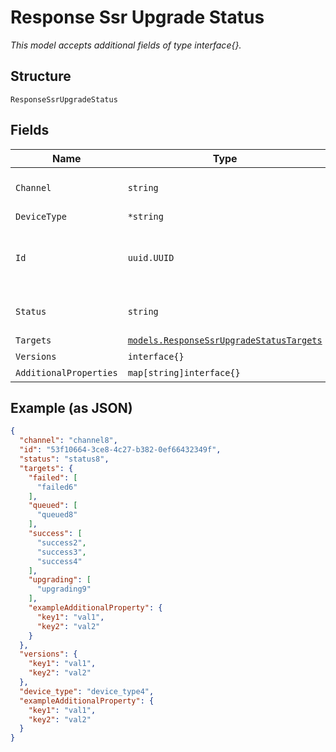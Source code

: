 
# Response Ssr Upgrade Status

*This model accepts additional fields of type interface{}.*

## Structure

`ResponseSsrUpgradeStatus`

## Fields

| Name | Type | Tags | Description |
|  --- | --- | --- | --- |
| `Channel` | `string` | Required | **Constraints**: *Minimum Length*: `1` |
| `DeviceType` | `*string` | Optional | - |
| `Id` | `uuid.UUID` | Required | Unique ID of the object instance in the Mist Organization |
| `Status` | `string` | Required | **Constraints**: *Minimum Length*: `1` |
| `Targets` | [`models.ResponseSsrUpgradeStatusTargets`](../../doc/models/response-ssr-upgrade-status-targets.md) | Required | - |
| `Versions` | `interface{}` | Required | - |
| `AdditionalProperties` | `map[string]interface{}` | Optional | - |

## Example (as JSON)

```json
{
  "channel": "channel8",
  "id": "53f10664-3ce8-4c27-b382-0ef66432349f",
  "status": "status8",
  "targets": {
    "failed": [
      "failed6"
    ],
    "queued": [
      "queued8"
    ],
    "success": [
      "success2",
      "success3",
      "success4"
    ],
    "upgrading": [
      "upgrading9"
    ],
    "exampleAdditionalProperty": {
      "key1": "val1",
      "key2": "val2"
    }
  },
  "versions": {
    "key1": "val1",
    "key2": "val2"
  },
  "device_type": "device_type4",
  "exampleAdditionalProperty": {
    "key1": "val1",
    "key2": "val2"
  }
}
```

